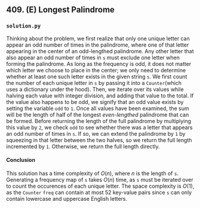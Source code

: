 ## 409. (E) Longest Palindrome

### `solution.py`
Thinking about the problem, we first realize that only one unique letter can appear an odd number of times in the palindrome, where one of that letter appearing in the center of an odd-lengthed palindrome. Any other letter that also appear an odd number of times in `s` must exclude one letter when forming the palindrome. As long as the frequency is odd, it does not matter which letter we choose to place in the center; we only need to determine whether at least one such letter exists in the given string `s`. We first count the number of each unique letter in `s` by passing it into a `Counter`(which uses a dictionary under the hood). Then, we iterate over its values while halving each value with integer division, and adding that value to the total. If the value also happens to be odd, we signify that an odd value exists by setting the variable `odd` to `1`. Once all values have been examined, the sum will be the length of half of the longest *even-lengthed* palindrome that can be formed. Before returning the length of the full palindrome by multiplying this value by `2`, we check `odd` to see whether there was a letter that appears an odd number of times in `s`. If so, we can extend the palindrome by `1` by squeezing in that letter between the two halves, so we return the full length incremented by `1`. Otherwise, we return the full length directly.  

#### Conclusion
This solution has a time complexity of $O(n)$, where $n$ is the length of `s`. Generating a frequency map of `s` takes $O(n)$ time, as `s` must be iterated over to count the occurences of each unique letter. The space complexity is $O(1)$, as the `Counter` `freq` can contain at most 52 key-value pairs since `s` can only contain lowercase and uppercase English letters.  
  

